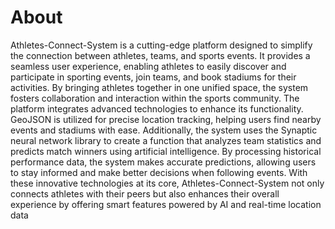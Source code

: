 # About

Athletes-Connect-System is a cutting-edge platform designed to simplify the connection between athletes, teams, and sports events. It provides a seamless user experience, enabling athletes to easily discover and participate in sporting events, join teams, and book stadiums for their activities. By bringing athletes together in one unified space, the system fosters collaboration and interaction within the sports community.
The platform integrates advanced technologies to enhance its functionality. GeoJSON is utilized for precise location tracking, helping users find nearby events and stadiums with ease. Additionally, the system uses the Synaptic neural network library to create a function that analyzes team statistics and predicts match winners using artificial intelligence. By processing historical performance data, the system makes accurate predictions, allowing users to stay informed and make better decisions when following events.
With these innovative technologies at its core, Athletes-Connect-System not only connects athletes with their peers but also enhances their overall experience by offering smart features powered by AI and real-time location data
